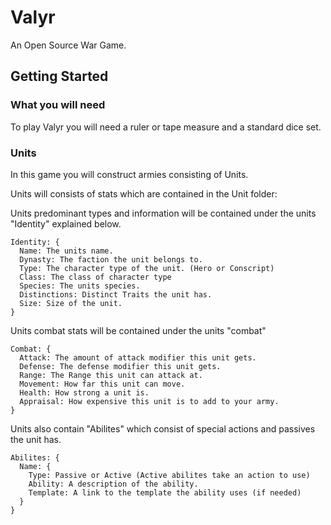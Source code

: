 # Valyr
An Open Source War Game.

## Getting Started

### What you will need

To play Valyr you will need a ruler or tape measure and a standard dice set.


### Units 
In this game you will construct armies consisting of Units. 

Units will consists of stats which are contained in the Unit folder: 

Units predominant types and information will be contained under the units "Identity" explained below.

```
Identity: {
  Name: The units name.
  Dynasty: The faction the unit belongs to.
  Type: The character type of the unit. (Hero or Conscript)
  Class: The class of character type
  Species: The units species.
  Distinctions: Distinct Traits the unit has.
  Size: Size of the unit.
}
```

Units combat stats will be contained under the units "combat"

```
Combat: {
  Attack: The amount of attack modifier this unit gets.
  Defense: The defense modifier this unit gets.
  Range: The Range this unit can attack at.
  Movement: How far this unit can move.
  Health: How strong a unit is.
  Appraisal: How expensive this unit is to add to your army.
}
```

Units also contain "Abilites" which consist of special actions and passives the unit has.

```
Abilites: {
  Name: {
    Type: Passive or Active (Active abilites take an action to use)
    Ability: A description of the ability.
    Template: A link to the template the ability uses (if needed)
  }
}
```








